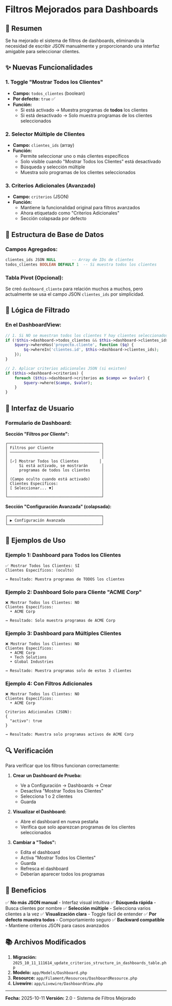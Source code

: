 # Filtros Mejorados para Dashboards

## 🎯 Resumen

Se ha mejorado el sistema de filtros de dashboards, eliminando la necesidad de escribir JSON manualmente y proporcionando una interfaz amigable para seleccionar clientes.

## ✨ Nuevas Funcionalidades

### 1. **Toggle "Mostrar Todos los Clientes"**
- **Campo:** `todos_clientes` (boolean)
- **Por defecto:** `true` ✅
- **Función:**
  - Si está activado → Muestra programas de **todos** los clientes
  - Si está desactivado → Solo muestra programas de los clientes seleccionados

### 2. **Selector Múltiple de Clientes**
- **Campo:** `clientes_ids` (array)
- **Función:**
  - Permite seleccionar uno o más clientes específicos
  - Solo visible cuando "Mostrar Todos los Clientes" está desactivado
  - Búsqueda y selección múltiple
  - Muestra solo programas de los clientes seleccionados

### 3. **Criterios Adicionales (Avanzado)**
- **Campo:** `criterios` (JSON)
- **Función:**
  - Mantiene la funcionalidad original para filtros avanzados
  - Ahora etiquetado como "Criterios Adicionales"
  - Sección colapsada por defecto

## 📝 Estructura de Base de Datos

### Campos Agregados:
```sql
clientes_ids JSON NULL       -- Array de IDs de clientes
todos_clientes BOOLEAN DEFAULT 1  -- Si muestra todos los clientes
```

### Tabla Pivot (Opcional):
Se creó `dashboard_cliente` para relación muchos a muchos, pero actualmente se usa el campo JSON `clientes_ids` por simplicidad.

## 🔄 Lógica de Filtrado

### En el DashboardView:

```php
// 1. Si NO se muestran todos los clientes Y hay clientes seleccionados
if (!$this->dashboard->todos_clientes && $this->dashboard->clientes_ids) {
    $query->whereHas('proyecto.cliente', function ($q) {
        $q->whereIn('clientes.id', $this->dashboard->clientes_ids);
    });
}

// 2. Aplicar criterios adicionales JSON (si existen)
if ($this->dashboard->criterios) {
    foreach ($this->dashboard->criterios as $campo => $valor) {
        $query->where($campo, $valor);
    }
}
```

## 🎨 Interfaz de Usuario

### Formulario de Dashboard:

**Sección "Filtros por Cliente":**
```
┌─────────────────────────────────────────┐
│ Filtros por Cliente                     │
│ ─────────────────────────────────────── │
│                                         │
│ [✓] Mostrar Todos los Clientes         │
│     Si está activado, se mostrarán      │
│     programas de todos los clientes     │
│                                         │
│ (Campo oculto cuando está activado)     │
│ Clientes Específicos:                   │
│ [ Seleccionar... ▼]                     │
│                                         │
└─────────────────────────────────────────┘
```

**Sección "Configuración Avanzada" (colapsada):**
```
┌─────────────────────────────────────────┐
│ ▶ Configuración Avanzada                │
└─────────────────────────────────────────┘
```

## 📖 Ejemplos de Uso

### Ejemplo 1: Dashboard para Todos los Clientes
```
✅ Mostrar Todos los Clientes: SÍ
Clientes Específicos: (oculto)

→ Resultado: Muestra programas de TODOS los clientes
```

### Ejemplo 2: Dashboard Solo para Cliente "ACME Corp"
```
❌ Mostrar Todos los Clientes: NO
Clientes Específicos:
  • ACME Corp

→ Resultado: Solo muestra programas de ACME Corp
```

### Ejemplo 3: Dashboard para Múltiples Clientes
```
❌ Mostrar Todos los Clientes: NO
Clientes Específicos:
  • ACME Corp
  • Tech Solutions
  • Global Industries

→ Resultado: Muestra programas solo de estos 3 clientes
```

### Ejemplo 4: Con Filtros Adicionales
```
❌ Mostrar Todos los Clientes: NO
Clientes Específicos:
  • ACME Corp

Criterios Adicionales (JSON):
{
  "activo": true
}

→ Resultado: Muestra solo programas activos de ACME Corp
```

## 🔍 Verificación

Para verificar que los filtros funcionan correctamente:

1. **Crear un Dashboard de Prueba:**
   - Ve a Configuración → Dashboards → Crear
   - Desactiva "Mostrar Todos los Clientes"
   - Selecciona 1 o 2 clientes
   - Guarda

2. **Visualizar el Dashboard:**
   - Abre el dashboard en nueva pestaña
   - Verifica que solo aparezcan programas de los clientes seleccionados

3. **Cambiar a "Todos":**
   - Edita el dashboard
   - Activa "Mostrar Todos los Clientes"
   - Guarda
   - Refresca el dashboard
   - Deberían aparecer todos los programas

## 🎉 Beneficios

✅ **No más JSON manual** - Interfaz visual intuitiva
✅ **Búsqueda rápida** - Busca clientes por nombre
✅ **Selección múltiple** - Selecciona varios clientes a la vez
✅ **Visualización clara** - Toggle fácil de entender
✅ **Por defecto muestra todos** - Comportamiento seguro
✅ **Backward compatible** - Mantiene criterios JSON para casos avanzados

## 📚 Archivos Modificados

1. **Migración:** `2025_10_11_111614_update_criterios_structure_in_dashboards_table.php`
2. **Modelo:** `app/Models/Dashboard.php`
3. **Resource:** `app/Filament/Resources/DashboardResource.php`
4. **Livewire:** `app/Livewire/DashboardView.php`

---

**Fecha:** 2025-10-11
**Versión:** 2.0 - Sistema de Filtros Mejorado
